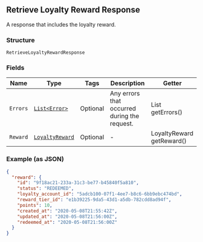 ## Retrieve Loyalty Reward Response

A response that includes the loyalty reward.

### Structure

`RetrieveLoyaltyRewardResponse`

### Fields

| Name | Type | Tags | Description | Getter |
|  --- | --- | --- | --- | --- |
| `Errors` | [`List<Error>`](/doc/models/error.md) | Optional | Any errors that occurred during the request. | List<Error> getErrors() |
| `Reward` | [`LoyaltyReward`](/doc/models/loyalty-reward.md) | Optional | - | LoyaltyReward getReward() |

### Example (as JSON)

```json
{
  "reward": {
    "id": "9f18ac21-233a-31c3-be77-b45840f5a810",
    "status": "REDEEMED",
    "loyalty_account_id": "5adcb100-07f1-4ee7-b8c6-6bb9ebc474bd",
    "reward_tier_id": "e1b39225-9da5-43d1-a5db-782cdd8ad94f",
    "points": 10,
    "created_at": "2020-05-08T21:55:42Z",
    "updated_at": "2020-05-08T21:56:00Z",
    "redeemed_at": "2020-05-08T21:56:00Z"
  }
}
```

